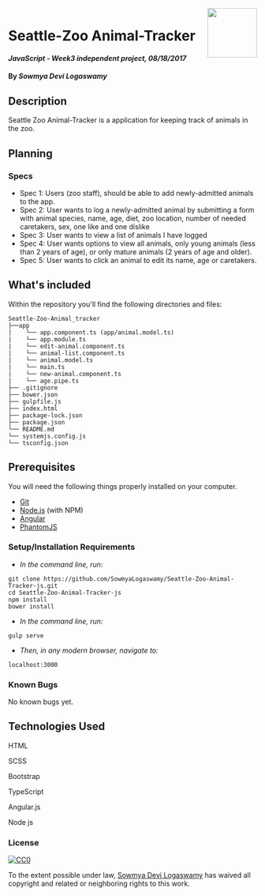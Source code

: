 <img src="http://static1.squarespace.com/static/5524448ee4b0d6f6b83ab9e2/t/57cf3de246c3c4d2933aa57c/1473199586535/epicodus-logo-300.png?format=1000w" align="right" height="100" />

# Seattle-Zoo Animal-Tracker

#### _JavaScript - Week3 independent project, 08/18/2017_

#### By _**Sowmya Devi Logaswamy**_

## Description

Seattle Zoo Animal-Tracker is a application for keeping track of animals in the zoo.

## Planning

### Specs
  * Spec 1: Users (zoo staff), should be able to add newly-admitted animals to the app.
  * Spec 2: User wants to log a newly-admitted animal by submitting a form with animal species, name, age, diet, zoo location, number of needed caretakers, sex, one like and one dislike
  * Spec 3: User wants to view a list of animals I have logged
  * Spec 4: User wants options to view all animals, only young animals (less than 2 years of age), or only mature animals (2 years of age and older).
  * Spec 5: User wants to click an animal to edit its name, age or caretakers.

## What's included
Within the repository you'll find the following directories and files:

```
Seattle-Zoo-Animal_tracker
├──app
|    └── app.component.ts (app/animal.model.ts)
|    └── app.module.ts
|    └── edit-animal.component.ts
|    └── animal-list.component.ts   
|    └── animal.model.ts
|    └── main.ts    
|    └── new-animal.component.ts  
|    └── age.pipe.ts
├── .gitignore
├── bower.json
├── gulpfile.js
├── index.html
├── package-lock.json
├── package.json
└── README.md
└── systemjs.config.js
└── tsconfig.json

```

## Prerequisites

You will need the following things properly installed on your computer.

* [Git](https://git-scm.com/)
* [Node.js](https://nodejs.org/) (with NPM)
* [Angular](https://angularjs.org/)
* [PhantomJS](http://phantomjs.org/)

### Setup/Installation Requirements

* _In the command line, run:_
```
git clone https://github.com/SowmyaLogaswamy/Seattle-Zoo-Animal-Tracker-js.git
cd Seattle-Zoo-Animal-Tracker-js
npm install
bower install

```
* _In the command line, run:_
```
gulp serve
```
* _Then, in any modern browser, navigate to:_
```
localhost:3000
```

### Known Bugs

No known bugs yet.

## Technologies Used

HTML

SCSS

Bootstrap

TypeScript

Angular.js

Node js


### License

[![CC0](https://licensebuttons.net/p/zero/1.0/88x31.png)](https://creativecommons.org/publicdomain/zero/1.0/)

To the extent possible under law, [Sowmya Devi Logaswamy](https://github.com/SowmyaLogaswamy?tab=repositories) has waived all copyright and related or neighboring rights to this work.
